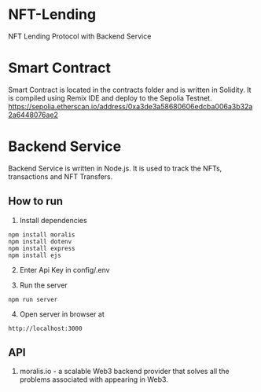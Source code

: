 # NFT-Lending
NFT Lending Protocol with Backend Service

# Smart Contract
Smart Contract is located in the contracts folder and is written in Solidity. It is compiled using Remix IDE and deploy to the Sepolia Testnet.
https://sepolia.etherscan.io/address/0xa3de3a58680606edcba006a3b32a2a6448076ae2

# Backend Service
Backend Service is written in Node.js. It is used to track the NFTs, transactions and NFT Transfers.

## How to run
1. Install dependencies
```
npm install moralis
npm install dotenv
npm install express
npm install ejs
```
2. Enter Api Key in config/.env

3. Run the server
```
npm run server
```
4. Open server in browser at
```
http://localhost:3000
```

## API
1. moralis.io - a scalable Web3 backend provider that solves all the problems associated with appearing in Web3.
